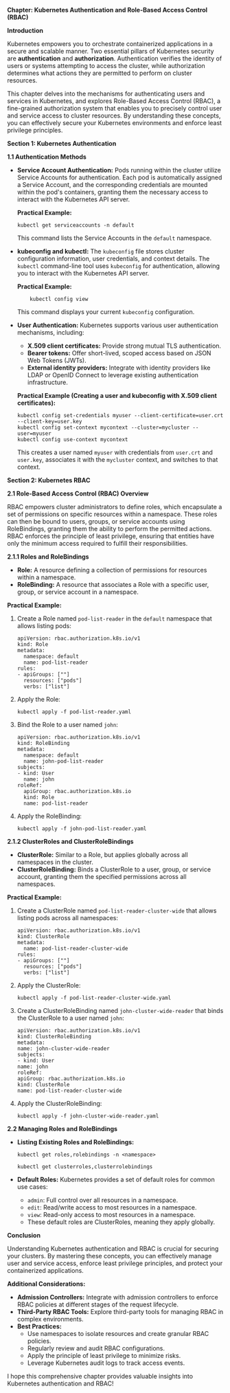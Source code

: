 **Chapter: Kubernetes Authentication and Role-Based Access Control (RBAC)**

**Introduction**

Kubernetes empowers you to orchestrate containerized applications in a secure and scalable manner. Two essential pillars of Kubernetes security are **authentication** and **authorization**. Authentication verifies the identity of users or systems attempting to access the cluster, while authorization determines what actions they are permitted to perform on cluster resources.

This chapter delves into the mechanisms for authenticating users and services in Kubernetes, and explores Role-Based Access Control (RBAC), a fine-grained authorization system that enables you to precisely control user and service access to cluster resources. By understanding these concepts, you can effectively secure your Kubernetes environments and enforce least privilege principles.

**Section 1: Kubernetes Authentication**

**1.1 Authentication Methods**

-   **Service Account Authentication:** Pods running within the cluster utilize Service Accounts for authentication. Each pod is automatically assigned a Service Account, and the corresponding credentials are mounted within the pod's containers, granting them the necessary access to interact with the Kubernetes API server.
    
    **Practical Example:**
    
    ```
    kubectl get serviceaccounts -n default
    
    ``` 
    This command lists the Service Accounts in the `default` namespace.
    
-   **kubeconfig and kubectl:** The `kubeconfig` file stores cluster configuration information, user credentials, and context details. The `kubectl` command-line tool uses `kubeconfig` for authentication, allowing you to interact with the Kubernetes API server.
    
    **Practical Example:**
    
    ```
        kubectl config view
    ```
    
    This command displays your current `kubeconfig` configuration.
    
-   **User Authentication:** Kubernetes supports various user authentication mechanisms, including:
    
    -   **X.509 client certificates:**  Provide strong mutual TLS authentication.
    -   **Bearer tokens:**  Offer short-lived, scoped access based on JSON Web Tokens (JWTs).
    -   **External identity providers:**  Integrate with identity providers like LDAP or OpenID Connect to leverage existing authentication infrastructure.
    
    **Practical Example (Creating a user and kubeconfig with X.509 client certificates):**
    
    ```
    kubectl config set-credentials myuser --client-certificate=user.crt --client-key=user.key
    kubectl config set-context mycontext --cluster=mycluster --user=myuser
    kubectl config use-context mycontext
    
    ```
    
    This creates a user named `myuser` with credentials from `user.crt` and `user.key`, associates it with the `mycluster` context, and switches to that context.
    

**Section 2: Kubernetes RBAC**

**2.1 Role-Based Access Control (RBAC) Overview**

RBAC empowers cluster administrators to define roles, which encapsulate a set of permissions on specific resources within a namespace. These roles can then be bound to users, groups, or service accounts using RoleBindings, granting them the ability to perform the permitted actions. RBAC enforces the principle of least privilege, ensuring that entities have only the minimum access required to fulfill their responsibilities.

**2.1.1 Roles and RoleBindings**

-   **Role:**  A resource defining a collection of permissions for resources within a namespace.
-   **RoleBinding:**  A resource that associates a Role with a specific user, group, or service account in a namespace.

**Practical Example:**

1.  Create a Role named `pod-list-reader` in the `default` namespace that allows listing pods:

    ```
    apiVersion: rbac.authorization.k8s.io/v1
    kind: Role
    metadata:
      namespace: default
      name: pod-list-reader
    rules:
    - apiGroups: [""]
      resources: ["pods"]
      verbs: ["list"]
    
    ```
    
2.  Apply the Role:
    ```
    kubectl apply -f pod-list-reader.yaml
    
    ```
3.  Bind the Role to a user named `john`:
   
    ```
    apiVersion: rbac.authorization.k8s.io/v1
    kind: RoleBinding
    metadata:
      namespace: default
      name: john-pod-list-reader
    subjects:
    - kind: User
      name: john
    roleRef:
      apiGroup: rbac.authorization.k8s.io
      kind: Role
      name: pod-list-reader
    
    ```
    
4.  Apply the RoleBinding:
   
    ```
    kubectl apply -f john-pod-list-reader.yaml
    ```
    
**2.1.2 ClusterRoles and ClusterRoleBindings**

-   **ClusterRole:**  Similar to a Role, but applies globally across all namespaces in the cluster.
-   **ClusterRoleBinding:**  Binds a ClusterRole to a user, group, or service account, granting them the specified permissions across all namespaces.

**Practical Example:**

1.  Create a ClusterRole named `pod-list-reader-cluster-wide` that allows listing pods across all namespaces:
    
    ```
    apiVersion: rbac.authorization.k8s.io/v1
    kind: ClusterRole
    metadata:
      name: pod-list-reader-cluster-wide
    rules:
    - apiGroups: [""]
      resources: ["pods"]
      verbs: ["list"]
    
    ```
    
    
2.  Apply the ClusterRole:
    
    ```
    kubectl apply -f pod-list-reader-cluster-wide.yaml
    
    ```
3.  Create a ClusterRoleBinding named `john-cluster-wide-reader` that binds the ClusterRole to a user named `john`:
       ```
    apiVersion: rbac.authorization.k8s.io/v1
    kind: ClusterRoleBinding
    metadata:
      name: john-cluster-wide-reader
    subjects:
    - kind: User
      name: john
    roleRef:
      apiGroup: rbac.authorization.k8s.io
      kind: ClusterRole
      name: pod-list-reader-cluster-wide
    
    ```
   
4.  Apply the ClusterRoleBinding:
    

    ```
    kubectl apply -f john-cluster-wide-reader.yaml
    
    ```
    

**2.2 Managing Roles and RoleBindings**

-   **Listing Existing Roles and RoleBindings:**
    

    ```
    kubectl get roles,rolebindings -n <namespace>
    
    ```
    ```
    kubectl get clusterroles,clusterrolebindings
    
    ```
    
-   **Default Roles:** Kubernetes provides a set of default roles for common use cases:
    
    -   `admin`: Full control over all resources in a namespace.
    -   `edit`: Read/write access to most resources in a namespace.
    -   `view`: Read-only access to most resources in a namespace.
    -   These default roles are ClusterRoles, meaning they apply globally.


**Conclusion**

Understanding Kubernetes authentication and RBAC is crucial for securing your clusters. By mastering these concepts, you can effectively manage user and service access, enforce least privilege principles, and protect your containerized applications.

**Additional Considerations:**

-   **Admission Controllers:**  Integrate with admission controllers to enforce RBAC policies at different stages of the request lifecycle.
-   **Third-Party RBAC Tools:**  Explore third-party tools for managing RBAC in complex environments.
-   **Best Practices:**
    -   Use namespaces to isolate resources and create granular RBAC policies.
    -   Regularly review and audit RBAC configurations.
    -   Apply the principle of least privilege to minimize risks.
    -   Leverage Kubernetes audit logs to track access events.

I hope this comprehensive chapter provides valuable insights into Kubernetes authentication and RBAC!
